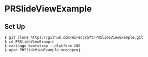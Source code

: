 # PRSlideViewExample

## Set Up

```shell
$ git clone https://github.com/Wiredcraft/PRSlideViewExample.git
$ cd PRSlideViewExample
$ carthage bootstrap --platform iOS
$ open PRSlideViewExample.xcodeproj
```

